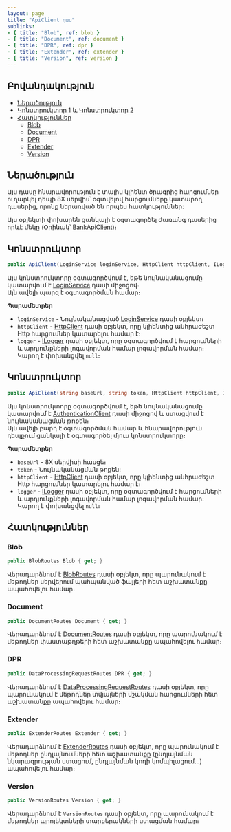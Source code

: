 ```yaml
---
layout: page
title: "ApiClient դաս" 
sublinks:
- { title: "Blob", ref: blob }
- { title: "Document", ref: document }
- { title: "DPR", ref: dpr }
- { title: "Extender", ref: extender }
- { title: "Version", ref: version }
---
```


## Բովանդակություն

- [Ներածություն](#ներածություն)
- [Կոնստրուկտոր 1](#կոնստրուկտոր) և [Կոնստրուկտոր 2](#կոնստրուկտոր-1)
- [Հատկություններ](#հատկություններ)
  - [Blob](#blob)
  - [Document](#document)
  - [DPR](#dpr)
  - [Extender](#extender)
  - [Version](#version)

## Ներածություն

Այս դասը հնարավորություն է տալիս կլիենտ ծրագրից հարցումներ ուղարկել դեպի 8X սերվիս՝ օգտվելով հարցումները կատարող դասերից, որոնք ներառված են որպես հատկություններ:

Այս օբյեկտի փոխարեն ցանկալի է օգտագործել ժառանգ դասերից որևէ մեկը (Օրինակ՝ [BankApiClient](../bank/types/BankApiClient.md))։

## Կոնստրուկտոր

```c#
public ApiClient(LoginService loginService, HttpClient httpClient, ILogger logger)
```

Այս կոնստրուկտորը օգտագործվում է, եթե նույնականացումը կատարվում է [LoginService](../routes/LoginService.md) դասի միջոցով։  
Այն ավելի պարզ է օգտագործման համար։

**Պարամետրեր**

* `loginService` - Նույնականացված [LoginService](../routes/LoginService.md) դասի օբյեկտ։
* `httpClient` - [HttpClient](https://learn.microsoft.com/en-us/dotnet/api/system.net.http.httpclient) դասի օբյեկտ, որը կլիենտից անհրաժեշտ Http հարցումներ կատարելու համար է։
* `logger` - [ILogger](https://learn.microsoft.com/en-us/dotnet/api/microsoft.extensions.logging.ilogger) դասի օբյեկտ, որը օգտագործվում է հարցումների և արդյունքների լոգավորման համար լոգավորման համար։  
  Կարող է փոխանցվել `null`։

## Կոնստրուկտոր

```c#
public ApiClient(string baseUrl, string token, HttpClient httpClient, ILogger logger)
```

Այս կոնստրուկտորը օգտագործվում է, եթե նույնականացումը կատարվում է [AuthenticationClient](../routes/AuthenticationClient.md) դասի միջոցով և ստացվում է նույնականացման թոքեն։  
Այն ավելի բարդ է օգտագործման համար և հնարավորություն դեպքում ցանկալի է օգտագործել մյուս կոնստրուկտորը։

**Պարամետրեր**

* `baseUrl` - 8X սերվիսի հասցե։
* `token` - Նույնականացման թոքեն: 
* `httpClient` - [HttpClient](https://learn.microsoft.com/en-us/dotnet/api/system.net.http.httpclient) դասի օբյեկտ, որը կլիենտից անհրաժեշտ Http հարցումներ կատարելու համար է։
* `logger` - [ILogger](https://learn.microsoft.com/en-us/dotnet/api/microsoft.extensions.logging.ilogger) դասի օբյեկտ, որը օգտագործվում է հարցումների և արդյունքների լոգավորման համար լոգավորման համար։  
  Կարող է փոխանցվել `null`։

## Հատկություններ

### Blob

```c#
public BlobRoutes Blob { get; }
```

Վերադարձնում է [BlobRoutes](../routes/BlobRoutes.md) դասի օբյեկտ, որը պարունակում է մեթոդներ սերվերում պահպանված ֆայլերի հետ աշխատանքը ապահովելու համար։

### Document

```c#
public DocumentRoutes Document { get; }
```

Վերադարձնում է [DocumentRoutes](../routes/DocumentRoutes.md) դասի օբյեկտ, որը պարունակում է մեթոդներ փաստաթղթերի հետ աշխատանքը ապահովելու համար։

### DPR

```c#
public DataProcessingRequestRoutes DPR { get; }
```

Վերադարձնում է [DataProcessingRequestRoutes](../routes/DataProcessingRequestRoutes.md) դասի օբյեկտ, որը պարունակում է մեթոդներ տվյալների մշակման հարցումների հետ աշխատանքը ապահովելու համար։

### Extender

```c#
public ExtenderRoutes Extender { get; }
```

Վերադարձնում է [ExtenderRoutes](../routes/ExtenderRoutes.md) դասի օբյեկտ, որը պարունակում է մեթոդներ ընդլայնումների հետ աշխատանքը (ընդլայնման նկարագրության ստացում, ընդլայնման կոդի կոմպիլացում...) ապահովելու համար։

### Version

```c#
public VersionRoutes Version { get; }
```

Վերադարձնում է `VersionRoutes` դասի օբյեկտ, որը պարունակում է մեթոդներ պրոյեկտների տարբերակների ստացման համար։